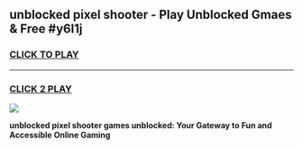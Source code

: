 
## unblocked pixel shooter - Play Unblocked Gmaes & Free #y6l1j
<h3>
<a href="https://news.freeplayer.one?title=unblocked_pixel_shooter&ref=03M">CLICK TO PLAY</a></h3>
<hr>

<h3>
<a href="https://news.freeplayer.one?title=unblocked_pixel_shooter&ref=03M">CLICK 2 PLAY</a>
  
</h3>

<a href="https://news.freeplayer.one?title=unblocked_pixel_shooter&ref=03M"><img src="https://clearcache.store/games.png"></a>


**unblocked pixel shooter games unblocked: Your Gateway to Fun and Accessible Online Gaming**
